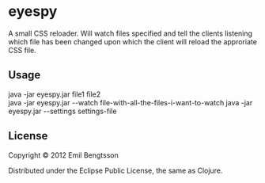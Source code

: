 # eyespy

A small CSS reloader. Will watch files specified and tell the clients listening which file has been changed upon which the client will reload the approriate CSS file.

## Usage

java -jar eyespy.jar file1 file2  
java -jar eyespy.jar --watch file-with-all-the-files-i-want-to-watch
java -jar eyespy.jar --settings settings-file

## License

Copyright © 2012 Emil Bengtsson

Distributed under the Eclipse Public License, the same as Clojure.
